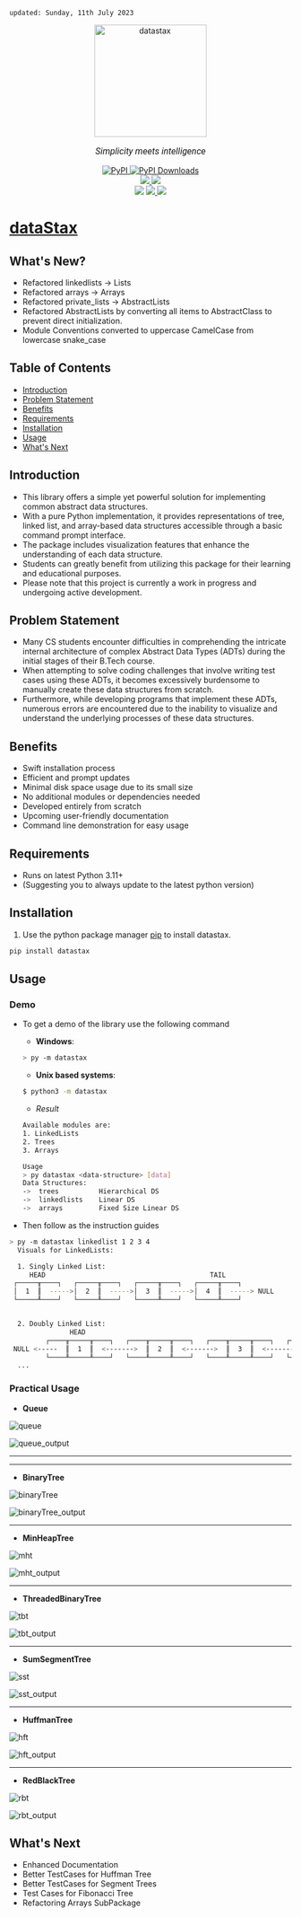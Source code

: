     updated: Sunday, 11th July 2023

<div align=center>
    <a href="https://github.com/warmachine028/datastax">
        <img width=200 src="https://github.com/warmachine028/datastax/assets/75939390/2c1ad8f7-b1ed-44aa-9923-307af5a52cfc" alt="datastax">
    </a>
    <p style="font-family: roboto, calibri; font-size:12pt; font-style:italic">Simplicity meets intelligence</p>
    <a href="https://pypi.org/project/datastax">
        <img alt="PyPI" src="https://img.shields.io/pypi/v/datastax?color=blueviolet">
    </a>
    <a href="https://pypi.org/project/datastax/#files"><img alt="PyPI Downloads" src="https://img.shields.io/pypi/dm/datastax.svg?label=Pypi%20downloads"></a>
    <br>
    <a href="https://github.com/warmachine028/datastax/releases/"> 
        <img src="https://img.shields.io/github/v/release/warmachine028/datastax?color=brightgreen">
    </a>
    <a href="https://github.com/warmachine028/datastax/releases/tag/"> 
        <img src="https://img.shields.io/github/v/release/warmachine028/datastax?color=lightgreen&include_prereleases&label=pre%20release"> 
    </a>
    <br>
    <img src="https://img.shields.io/github/stars/warmachine028/datastax">
    <a href= "https://github.com/warmachine028/datastax/blob/main/LICENSE">
        <img src="https://img.shields.io/github/license/warmachine028/datastax?color=orange">
    </a>
    <a href="https://github.com/warmachine028/datastax/network/members">
        <img src="https://img.shields.io/github/forks/warmachine028/datastax?color=cyan">
    </a>
    <br>
</div>

# [dataStax](https://github.com/warmachine028/datastax)

## What's New?

- Refactored linkedlists -> Lists
- Refactored arrays -> Arrays
- Refactored private_lists -> AbstractLists
- Refactored AbstractLists by converting all items to AbstractClass to prevent direct initialization.
- Module Conventions converted to uppercase CamelCase from lowercase snake_case

## Table of Contents

- [Introduction](#introduction)
- [Problem Statement](#problem-statement)
- [Benefits](#benefits)
- [Requirements](#requirements)
- [Installation](#installation)
- [Usage](#usage)
- [What's Next](#whats-next)

## Introduction

- This library offers a simple yet powerful solution for implementing common abstract data structures.
- With a pure Python implementation, it provides representations of tree, linked list, and array-based data structures
  accessible through a basic command prompt interface.
- The package includes visualization features that enhance the understanding of each data structure.
- Students can greatly benefit from utilizing this package for their learning and educational purposes.
- Please note that this project is currently a work in progress and undergoing active development.

## Problem Statement

- Many CS students encounter difficulties in comprehending the intricate internal architecture of complex
  Abstract Data Types (ADTs) during the initial stages of their B.Tech course.
- When attempting to solve coding challenges that involve writing test cases using these ADTs, it becomes excessively
  burdensome to manually create these data structures from scratch.
- Furthermore, while developing programs that implement these ADTs, numerous errors are encountered due to the
  inability to visualize and understand the underlying processes of these data structures.

## Benefits

- Swift installation process
- Efficient and prompt updates
- Minimal disk space usage due to its small size
- No additional modules or dependencies needed
- Developed entirely from scratch
- Upcoming user-friendly documentation
- Command line demonstration for easy usage

## Requirements

- Runs on latest Python 3.11+
- (Suggesting you to always update to the latest python version)

## Installation

1. Use the python package manager [pip](https://pip.pypa.io/en/stable/) to install datastax.

```bash
pip install datastax
```

## Usage

### Demo

- To get a demo of the library use the following command
    - **Windows**:

  ```bash
  > py -m datastax 
  ```
    - **Unix based systems**:

  ```bash
  $ python3 -m datastax
  ```
    - _Result_
  ```bash
  Available modules are:
  1. LinkedLists
  2. Trees
  3. Arrays
  
  Usage
  > py datastax <data-structure> [data]
  Data Structures:
  ->  trees          Hierarchical DS
  ->  linkedlists    Linear DS
  ->  arrays         Fixed Size Linear DS

  ```
- Then follow as the instruction guides

```bash
> py -m datastax linkedlist 1 2 3 4
  Visuals for LinkedLists:

  1. Singly Linked List:
     HEAD                                         TAIL
 ┌─────╥────┐   ┌─────╥────┐   ┌─────╥────┐   ┌─────╥────┐
 │  1  ║  ----->│  2  ║  ----->│  3  ║  ----->│  4  ║  -----> NULL
 └─────╨────┘   └─────╨────┘   └─────╨────┘   └─────╨────┘


  2. Doubly Linked List:
               HEAD                                                        TAIL
         ┌────╥─────╥────┐   ┌────╥─────╥────┐   ┌────╥─────╥────┐   ┌────╥─────╥────┐
 NULL <-----  ║  1  ║  <------->  ║  2  ║  <------->  ║  3  ║  <------->  ║  4  ║  -----> NULL
         └────╨─────╨────┘   └────╨─────╨────┘   └────╨─────╨────┘   └────╨─────╨────┘
  ...
```

### Practical Usage

- **Queue**

![queue](https://github.com/warmachine028/datastax/assets/75939390/0fe72e7a-7eb9-4ee9-9b7a-6c0f83d98409)

![queue_output](https://github.com/warmachine028/datastax/assets/75939390/daecb209-d459-4374-96e0-816deb08dcde)

------------------------------------
---------------

- **BinaryTree**

![binaryTree](https://github.com/warmachine028/datastax/assets/75939390/7228c4b4-def7-4c6b-9e29-e6e244c2c4c1)

![binaryTree_output](https://github.com/warmachine028/datastax/assets/75939390/2357fa58-3122-47ad-ac7f-f67d72ef6e8c)

---------------------------------------------------

- **MinHeapTree**

![mht](https://github.com/warmachine028/datastax/assets/75939390/1c00a207-9ea0-4965-898f-29e37883fac5)

![mht_output](https://github.com/warmachine028/datastax/assets/75939390/fcfe24d9-6b80-4b16-873c-3f5c3d808d70)

---------------------------------------------------

- **ThreadedBinaryTree**

![tbt](https://github.com/warmachine028/datastax/assets/75939390/ab2f2572-1474-4d82-9138-b8ee85869114)

![tbt_output](https://github.com/warmachine028/datastax/assets/75939390/9e77c5dc-082c-471b-90d5-33792673bdf3)

---------------------------------------------------

- **SumSegmentTree**

![sst](https://github.com/warmachine028/datastax/assets/75939390/7bdcfd6e-37ac-4421-b6d2-acd59cf4976c)

![sst_output](https://github.com/warmachine028/datastax/assets/75939390/3a3f1de2-72e8-4b1d-88c7-40e4dcc11215)

---------------------------------------------------

- **HuffmanTree**

![hft](https://github.com/warmachine028/datastax/assets/75939390/5dc609a6-51c2-4ec9-88ba-c1ea175ef88e)

![hft_output](https://github.com/warmachine028/datastax/assets/75939390/2de13da6-8eaa-4e62-a06a-8dbf91c008a2)

---------------------------------------------------

- **RedBlackTree**

![rbt](https://github.com/warmachine028/datastax/assets/75939390/8d924d6e-d63a-4891-bf9e-c7acdb3775ba)

![rbt_output](https://github.com/warmachine028/datastax/assets/75939390/3af4ceb6-1e68-4906-ba39-db84dbf274f0)

## What's Next

- Enhanced Documentation
- Better TestCases for Huffman Tree
- Better TestCases for Segment Trees
- Test Cases for Fibonacci Tree
- Refactoring Arrays SubPackage
